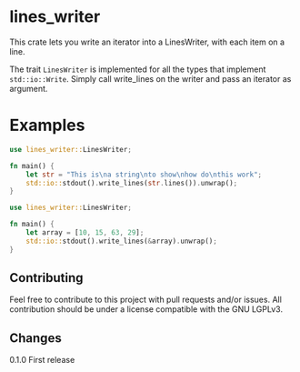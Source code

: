 # lines_writer
This crate lets you write an iterator into a LinesWriter, with each item on a line.

The trait `LinesWriter` is implemented for all the types that implement `std::io::Write`.
Simply call write_lines on the writer and pass an iterator as argument.

# Examples

```rust
use lines_writer::LinesWriter;

fn main() {
    let str = "This is\na string\nto show\nhow do\nthis work";
    std::io::stdout().write_lines(str.lines()).unwrap();
}
```

```rust
use lines_writer::LinesWriter;

fn main() {
    let array = [10, 15, 63, 29];
    std::io::stdout().write_lines(&array).unwrap();
}
```

## Contributing
Feel free to contribute to this project with pull requests and/or issues.
All contribution should be under a license compatible with the GNU LGPLv3.

## Changes
0.1.0 First release
